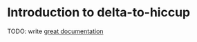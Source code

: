 # Introduction to delta-to-hiccup

TODO: write [great documentation](http://jacobian.org/writing/what-to-write/)

